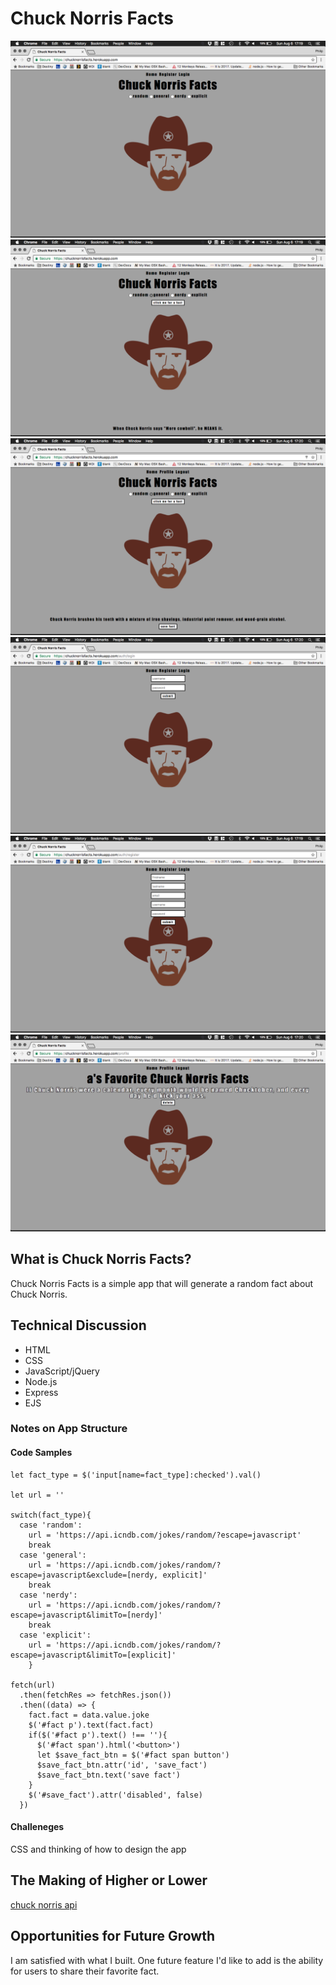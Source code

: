 # Chuck Norris Facts

![homescreen](assets/homescreen.png)
![homescreen with fact](assets/homescreen_with_fact.png)
![homescreen with fact while user logged in](assets/homescreen_with_fact_while_user_logged_in.png)
![login](assets/login.png)
![register](assets/register.png)
![user profile](assets/user_profile.png)

## What is Chuck Norris Facts?

Chuck Norris Facts is a simple app that will generate a random fact about Chuck Norris.

## Technical Discussion

* HTML
* CSS
* JavaScript/jQuery
* Node.js
* Express
* EJS

### Notes on App Structure

#### Code Samples
```
let fact_type = $('input[name=fact_type]:checked').val()

let url = ''

switch(fact_type){
  case 'random':
    url = 'https://api.icndb.com/jokes/random/?escape=javascript'
    break
  case 'general':
    url = 'https://api.icndb.com/jokes/random/?escape=javascript&exclude=[nerdy, explicit]'
    break
  case 'nerdy':
    url = 'https://api.icndb.com/jokes/random/?escape=javascript&limitTo=[nerdy]'
    break
  case 'explicit':
    url = 'https://api.icndb.com/jokes/random/?escape=javascript&limitTo=[explicit]'
    }

fetch(url)
  .then(fetchRes => fetchRes.json())
  .then((data) => {
    fact.fact = data.value.joke
    $('#fact p').text(fact.fact)
    if($('#fact p').text() !== ''){
      $('#fact span').html('<button>')
      let $save_fact_btn = $('#fact span button')
      $save_fact_btn.attr('id', 'save_fact')
      $save_fact_btn.text('save fact')
    }
    $('#save_fact').attr('disabled', false)
  })
```
#### Challeneges
CSS and thinking of how to design the app

## The Making of Higher or Lower
[chuck norris api](http://www.icndb.com/api/)

## Opportunities for Future Growth

I am satisfied with what I built. One future feature I'd like to add is the ability for users to share their favorite fact.